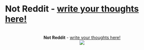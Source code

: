 # Not Reddit - [write your thoughts here!](http://notreddit.live)
<p align="center">
  <b></b>
  <br style="font-size: 10rem"> <strong>Not Reddit</strong> - <a href="http://notreddit.live">write your thoughts here!</a><br>
  <img src="http://notreddit.live/static/images/favicon.png">
</p>
